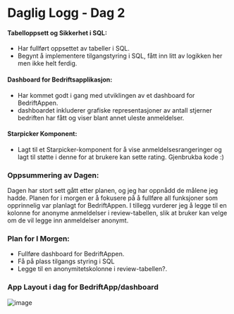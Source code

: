 # Daglig Logg - Dag 2

#### Tabelloppsett og Sikkerhet i SQL:

- Har fullført oppsettet av tabeller i SQL.
- Begynt å implementere tilgangstyring i SQL, fått inn litt av logikken her men ikke helt ferdig.

#### Dashboard for Bedriftsapplikasjon:

- Har kommet godt i gang med utviklingen av et dashboard for BedriftAppen.
- dashboardet inkluderer grafiske representasjoner av antall  stjerner bedriften har fått og viser blant annet uleste anmeldelser.

#### Starpicker Komponent:

- Lagt til et Starpicker-komponent for å vise anmeldelsesrangeringer og lagt til støtte i denne for at brukere kan sette rating. Gjenbrukba kode :)

### Oppsummering av Dagen:

Dagen har stort sett gått etter planen, og jeg har oppnådd de målene jeg hadde. Planen for i morgen er å fokusere på å fullføre all funksjoner som opprinnelig var planlagt for BedriftAppen. I tillegg vurderer jeg å legge til en kolonne for anonyme anmeldelser i review-tabellen, slik at bruker kan velge om de vil legge inn anmeldelser anonymt.

### Plan for I Morgen:

- Fullføre dashboard for BedriftAppen.
- Få på plass tilgangs styring i SQL
- Legge til en anonymitetskolonne i review-tabellen?.


### App Layout i dag for BedriftApp/dashboard
![image](https://github.com/Ben9boyz/FagProove-2024/assets/167029110/c7659220-1750-49d0-94c9-33adf66ab69d)
